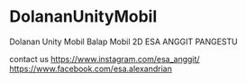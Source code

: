 # DolananUnityMobil
Dolanan Unity Mobil Balap Mobil 2D
ESA ANGGIT PANGESTU

contact us
https://www.instagram.com/esa_anggit/
https://www.facebook.com/esa.alexandrian
